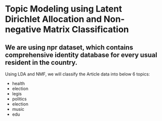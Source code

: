 # Topic Modeling using Latent Dirichlet Allocation and Non-negative Matrix Classification

## We are using npr dataset, which contains comprehensive identity database for every usual resident in the country.

Using LDA and NMF, we will classify the Article data into below 6 topics:
- health
- election
- legis
- politics
- election
- music
- edu
